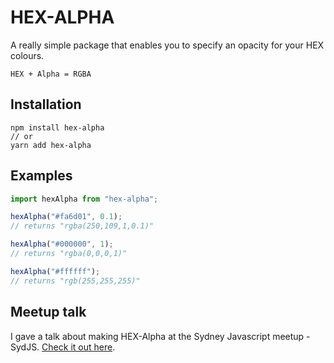 # HEX-ALPHA

A really simple package that enables you to specify an opacity for your HEX colours.

```
HEX + Alpha = RGBA
```

## Installation

```
npm install hex-alpha
// or
yarn add hex-alpha
```

## Examples

```javascript
import hexAlpha from "hex-alpha";

hexAlpha("#fa6d01", 0.1);
// returns "rgba(250,109,1,0.1)"

hexAlpha("#000000", 1);
// returns "rgba(0,0,0,1)"

hexAlpha("#ffffff");
// returns "rgb(255,255,255)"
```

## Meetup talk

I gave a talk about making HEX-Alpha at the Sydney Javascript meetup - SydJS. [Check it out here](https://www.youtube.com/watch?v=OQbF8Mx4iso).
